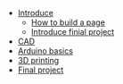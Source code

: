 * [Introduce](README.md)
  * [How to build a page](01/HowtoBuildWeb/README.md)
  * [Introduce finial project](01/FinalproductIntro/README.md)
* [CAD](02/Fusion%20360%E7%BD%91%E9%A1%B5%204d7a8c51c08f496985518b19499e2b2b.md)
* [Arduino basics](arduino/basics.md)
* [3D printing]()
* [Final project]()